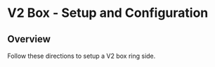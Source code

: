 # V2 Box - Setup and Configuration

## Overview

Follow these directions to setup a V2 box ring side.

